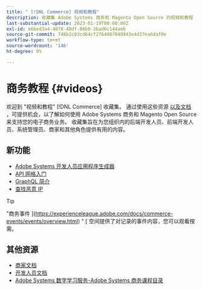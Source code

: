 ```yaml
---
title: " [!DNL Commerce] 视频和教程"
description: 收藏集 Adobe Systems 商务和 Magento Open Source 的视频和教程
last-substantial-update: 2023-01-19T00:00:00Z
exl-id: e6bed3a4-4078-40df-88b0-3bad6c144aeb
source-git-commit: 748b2c03cd64cf2764087040943e4d37ea6daf0e
workflow-type: tm+mt
source-wordcount: '146'
ht-degree: 0%

---
```


# 商务教程 {#videos}

欢迎到 &quot;视频和教程&quot; [!DNL Commerce] 收藏集。 通过使用这些资源 [ 以及文档 ](https://experienceleague.adobe.com/docs/commerce.html) ，可提供机会，以了解如何使用 Adobe Systems 商务和 Magento Open Source 来支持您的电子商务业务。 收藏集旨在为您组织内的后端开发人员、前端开发人员、系统管理员、商家和其他角色提供有用的内容。

<div id="whats-new-section">

## 新功能

- [Adobe Systems 开发人员应用程序生成器](../app-builder/introduction-to-app-builder.md)
- [API 网格入门](../api-mesh/getting-started-api-mesh.md)
- [GraphQL 简介](../graphql-rest/intro-graphql.md)
- [查找恶意 IP](../new-relic/malicious-ip.md)

</div>
<div id="recs-overview-body-1"></div>
<div id="recs-overview-body-2"></div>
<div id="recs-overview-body-3"></div>
<div id="recs-overview-body-4"></div>
<div id="recs-overview-body-5"></div>
<div id="recs-overview-body-6"></div>

>[!TIP]
>
>&quot;商务事件 ](https://experienceleague.adobe.com/docs/commerce-events/events/overview.html) &quot; [ 空间提供了对记录的事件内容，您可以观看按需。

## 其他资源

- [商家文档](https://experienceleague.adobe.com/docs/commerce-admin/user-guides/home.html)
- [开发人员文档](https://developer.adobe.com/commerce)
- [Adobe Systems 数字学习服务-Adobe Systems 商务课程目录](https://learning.adobe.com/catalog.html?solution=Adobe%20Commerce)
